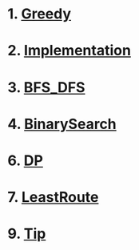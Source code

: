 # 1. [Greedy](https://github.com/ummsonny/ProblemSolving/tree/master/CodingTest/Greedy)
# 2. [Implementation](https://github.com/ummsonny/ProblemSolving/tree/master/CodingTest/Implementation)
# 3. [BFS_DFS](https://github.com/ummsonny/ProblemSolving/tree/master/CodingTest/DFS_BFS)
# 4. [BinarySearch](https://github.com/ummsonny/ProblemSolving/tree/master/CodingTest/BinarySearch)
# 6. [DP](https://github.com/ummsonny/ProblemSolving/tree/master/CodingTest/DP)
# 7. [LeastRoute](https://github.com/ummsonny/ProblemSolving/tree/master/CodingTest/LeastRoute)
# 9. [Tip](https://github.com/ummsonny/ProblemSolving/tree/master/CodingTest/CareFulPoint)